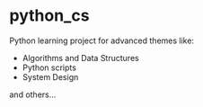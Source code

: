 # python_cs

Python learning project for advanced themes like:

- Algorithms and Data Structures
- Python scripts
- System Design

and others...
